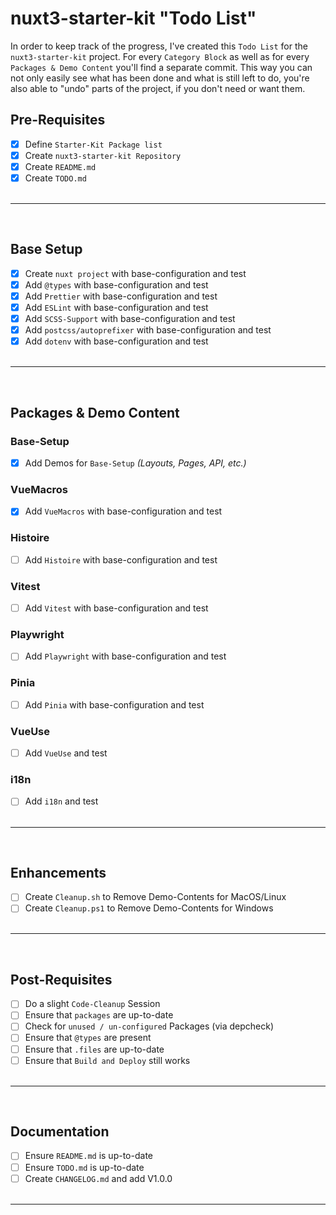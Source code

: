# nuxt3-starter-kit "Todo List"

In order to keep track of the progress, I've created this `Todo List` for the `nuxt3-starter-kit` project. For every `Category Block` as well as for every `Packages & Demo Content` you'll find a separate commit. This way you can not only easily see what has been done and what is still left to do, you're also able to "undo" parts of the project, if you don't need or want them.

## Pre-Requisites

- [x] Define `Starter-Kit Package list`
- [x] Create `nuxt3-starter-kit Repository`
- [x] Create `README.md`
- [x] Create `TODO.md`
      <br><br>

---

<br>

## Base Setup

- [x] Create `nuxt project` with base-configuration and test
- [x] Add `@types` with base-configuration and test
- [x] Add `Prettier` with base-configuration and test
- [x] Add `ESLint` with base-configuration and test
- [x] Add `SCSS-Support` with base-configuration and test
- [x] Add `postcss/autoprefixer` with base-configuration and test
- [x] Add `dotenv` with base-configuration and test
      <br><br>

---

<br>

## Packages & Demo Content

### Base-Setup

- [x] Add Demos for `Base-Setup` _(Layouts, Pages, API, etc.)_

### VueMacros

- [x] Add `VueMacros` with base-configuration and test

### Histoire

- [ ] Add `Histoire` with base-configuration and test

### Vitest

- [ ] Add `Vitest` with base-configuration and test

### Playwright

- [ ] Add `Playwright` with base-configuration and test

### Pinia

- [ ] Add `Pinia` with base-configuration and test

### VueUse

- [ ] Add `VueUse` and test

### i18n

- [ ] Add `i18n` and test
      <br><br>

---

<br>

## Enhancements

- [ ] Create `Cleanup.sh` to Remove Demo-Contents for MacOS/Linux
- [ ] Create `Cleanup.ps1` to Remove Demo-Contents for Windows
      <br><br>

---

<br>

## Post-Requisites

- [ ] Do a slight `Code-Cleanup` Session
- [ ] Ensure that `packages` are up-to-date
- [ ] Check for `unused / un-configured` Packages (via depcheck)
- [ ] Ensure that `@types` are present
- [ ] Ensure that `.files` are up-to-date
- [ ] Ensure that `Build and Deploy` still works
      <br><br>

---

<br>

## Documentation

- [ ] Ensure `README.md` is up-to-date
- [ ] Ensure `TODO.md` is up-to-date
- [ ] Create `CHANGELOG.md` and add V1.0.0
      <br><br>

---

<br>

